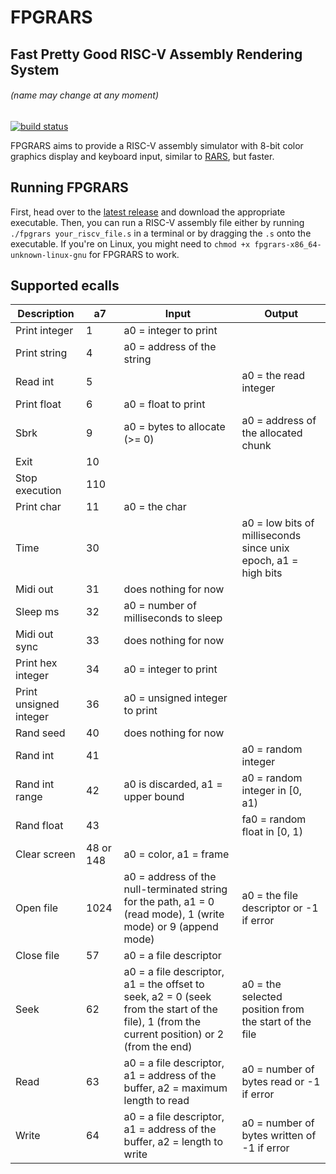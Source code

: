 # FPGRARS
## Fast Pretty Good RISC-V Assembly Rendering System
###### (name may change at any moment)

[![build status](https://github.com/LeoRiether/FPGRARS/workflows/Build%20&%20Test/badge.svg)](https://github.com/LeoRiether/FPGRARS/actions)

FPGRARS aims to provide a RISC-V assembly simulator with 8-bit color graphics display and keyboard input, similar to [RARS](https://github.com/TheThirdOne/rars), but faster.

## Running FPGRARS
First, head over to the [latest release](https://github.com/LeoRiether/FPGRARS/releases/latest) and download the appropriate executable. Then, you can run a RISC-V assembly file either by running `./fpgrars your_riscv_file.s` in a terminal or by dragging the `.s` onto the executable. If you're on Linux, you might need to `chmod +x fpgrars-x86_64-unknown-linux-gnu` for FPGRARS to work.

## Supported ecalls

| Description | a7 | Input | Output |
|-------------|----|-------|--------|
Print integer | 1  | a0 = integer to print | |
Print string | 4 | a0 = address of the string | |
Read int | 5 | | a0 = the read integer |
Print float | 6 | a0 = float to print | |
Sbrk | 9 | a0 = bytes to allocate (>= 0) | a0 = address of the allocated chunk
Exit | 10 | | |
Stop execution | 110 | |
Print char | 11 | a0 = the char | |
Time | 30 | | a0 = low bits of milliseconds since unix epoch, a1 = high bits |
Midi out | 31 | does nothing for now | |
Sleep ms | 32 | a0 = number of milliseconds to sleep | |
Midi out sync | 33 | does nothing for now |
Print hex integer | 34 | a0 = integer to print | |
Print unsigned integer | 36 | a0 = unsigned integer to print | |
Rand seed | 40 | does nothing for now | |
Rand int | 41 | | a0 = random integer |
Rand int range | 42 | a0 is discarded, a1 = upper bound | a0 = random integer in [0, a1) |
Rand float | 43 | | fa0 = random float in [0, 1) |
Clear screen | 48 or 148 | a0 = color, a1 = frame | |
Open file | 1024 | a0 = address of the null-terminated string for the path, a1 = 0 (read mode), 1 (write mode) or 9 (append mode) | a0 = the file descriptor or -1 if error |
Close file | 57 | a0 = a file descriptor | |
Seek | 62 | a0 = a file descriptor, a1 = the offset to seek, a2 = 0 (seek from the start of the file), 1 (from the current position) or 2 (from the end) | a0 = the selected position from the start of the file |
Read | 63 | a0 = a file descriptor, a1 = address of the buffer, a2 = maximum length to read | a0 = number of bytes read or -1 if error |
Write | 64 | a0 = a file descriptor, a1 = address of the buffer, a2 = length to write | a0 = number of bytes written of -1 if error |
